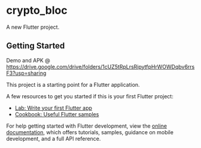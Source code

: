 # crypto_bloc

A new Flutter project.

## Getting Started

Demo and APK @ https://drive.google.com/drive/folders/1cUZ5tRpLrsRipytfpHrWOWDqbv6rrsF3?usp=sharing

This project is a starting point for a Flutter application.

A few resources to get you started if this is your first Flutter project:

- [Lab: Write your first Flutter app](https://docs.flutter.dev/get-started/codelab)
- [Cookbook: Useful Flutter samples](https://docs.flutter.dev/cookbook)

For help getting started with Flutter development, view the
[online documentation](https://docs.flutter.dev/), which offers tutorials,
samples, guidance on mobile development, and a full API reference.
